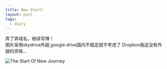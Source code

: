 ```yaml
---
title: New Start!
layout: post
tags:
  - diary
---
```


弄了弄域名，继续写博！   
图片采用skydrive外链,google drive国内不稳定就不考虑了.Dropbox我这没有外链的资格...  

![The Start Of New Journey](https://3qcufg.blu.livefilestore.com/y2pWaFHBAyEmHS4teEi1X5z6R615kpE80Klp2qkU1gGpGeMyTrdzEa8jOVBe7Z7cOYwokWAJjABo89HslIjm9i9a-0Sz9apik5xvGhHMB-NKcA/StartOfANewJourney.jpg?psid=1)
